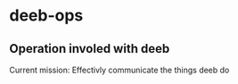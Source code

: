 # deeb-ops

## Operation involed with deeb

Current mission:
Effectivly communicate the things deeb do

